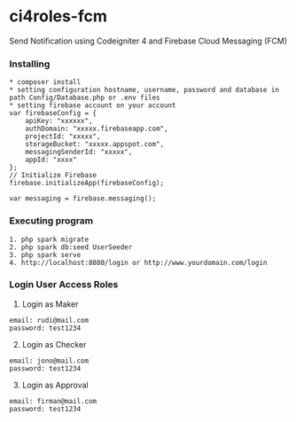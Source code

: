 # ci4roles-fcm

Send Notification using Codeigniter 4 and Firebase Cloud Messaging (FCM)

### Installing
```
* composer install
* setting configuration hostname, username, password and database in path Config/Database.php or .env files
* setting firebase account on your account
var firebaseConfig = { 
    apiKey: "xxxxxx",
    authDomain: "xxxxx.firebaseapp.com",
    projectId: "xxxxx",
    storageBucket: "xxxxx.appspot.com",
    messagingSenderId: "xxxxx",
    appId: "xxxx"
};
// Initialize Firebase
firebase.initializeApp(firebaseConfig);

var messaging = firebase.messaging();
```
### Executing program
~~~
1. php spark migrate
2. php spark db:seed UserSeeder
3. php spark serve
4. http://localhost:8080/login or http://www.yourdomain.com/login
~~~
### Login User Access Roles
1. Login as Maker

```
email: rudi@mail.com
password: test1234
```
2. Login as Checker
  
```
email: jono@mail.com
password: test1234
```

3. Login as Approval

```
email: firman@mail.com
password: test1234
```

